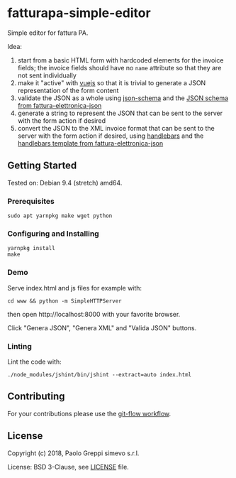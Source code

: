 # fatturapa-simple-editor

Simple editor for fattura PA.

Idea:
1. start from a basic HTML form with hardcoded elements for the invoice fields; the invoice fields should have no `name` attribute so that they are not sent individually
2. make it "active" with [vuejs](https://vuejs.org/) so that it is trivial to generate a JSON representation of the form content
3. validate the JSON as a whole using [json-schema](https://github.com/kriszyp/json-schema) and the [JSON schema from fattura-elettronica-json](https://github.com/simevo/fattura-elettronica-json/blob/master/fatturaPA_1.2_schema.json)
4. generate a string to represent the JSON that can be sent to the server with the form action if desired
5. convert the JSON to the XML invoice format that can be sent to the server with the form action if desired, using [handlebars](https://handlebarsjs.com/) and the [handlebars template from fattura-elettronica-json](https://github.com/simevo/fattura-elettronica-json/blob/master/fatturaPA_1.2.hbs)

## Getting Started

Tested on: Debian 9.4 (stretch) amd64.

### Prerequisites

```
sudo apt yarnpkg make wget python
```

### Configuring and Installing

```
yarnpkg install
make
```

### Demo

Serve index.html and js files for example with:
```
cd www && python -m SimpleHTTPServer
```
then open http://localhost:8000 with your favorite browser.

Click "Genera JSON", "Genera XML" and "Valida JSON" buttons.

### Linting

Lint the code with:
```
./node_modules/jshint/bin/jshint --extract=auto index.html
```

## Contributing

For your contributions please use the [git-flow workflow](https://danielkummer.github.io/git-flow-cheatsheet/).

## License

Copyright (c) 2018, Paolo Greppi simevo s.r.l.

License: BSD 3-Clause, see [LICENSE](LICENSE) file.